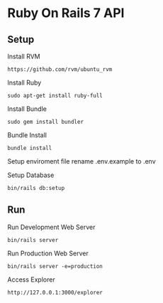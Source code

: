 # Ruby On Rails 7 API

## Setup

Install RVM
```
https://github.com/rvm/ubuntu_rvm
```

Install Ruby
```
sudo apt-get install ruby-full
```

Install Bundle
```
sudo gem install bundler
```

Bundle Install
```
bundle install
```

Setup enviroment file
rename .env.example to .env



Setup Database
```
bin/rails db:setup
```
## Run
Run Development Web Server
```
bin/rails server
```

Run Production Web Server
```
bin/rails server -e=production
```

Access Explorer
```
http://127.0.0.1:3000/explorer
```

